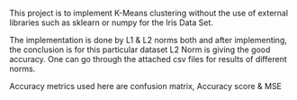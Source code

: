 This project is to implement K-Means clustering without the use of external libraries such as sklearn or numpy for the Iris Data Set.

The implementation is done by L1 & L2 norms both and after implementing, the conclusion is for this particular dataset L2 Norm is giving the good accuracy.
One can go through the attached csv files for results of different norms.

Accuracy metrics used here are confusion matrix, Accuracy score & MSE
